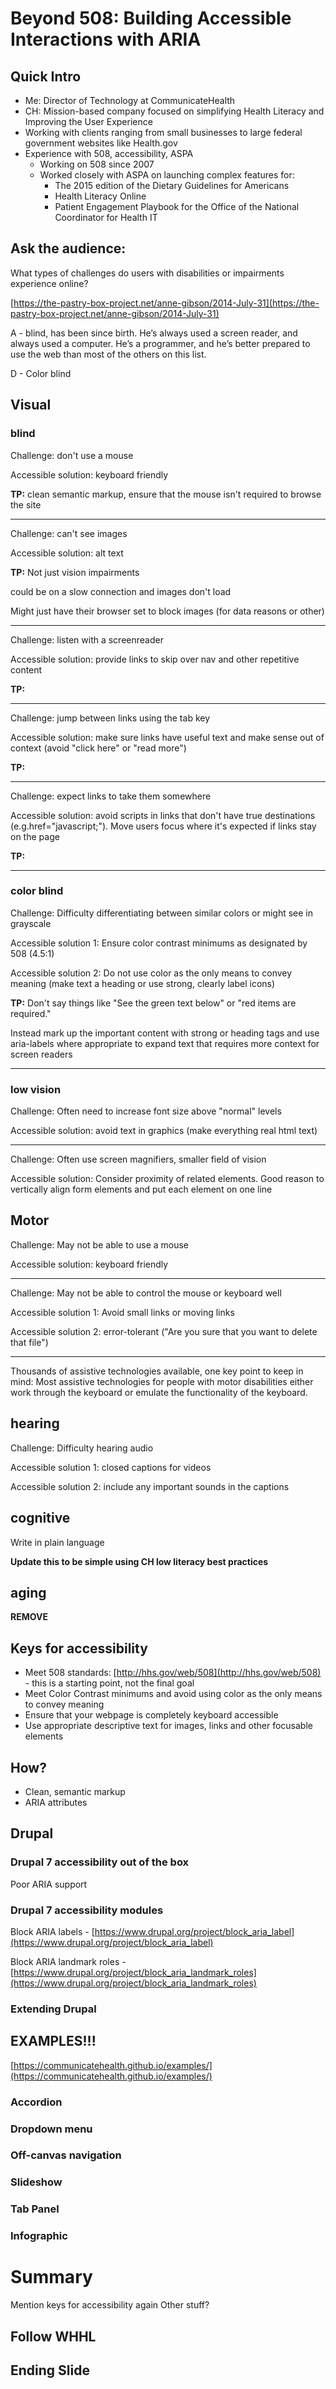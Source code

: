 # Beyond 508: Building Accessible Interactions with ARIA

## Quick Intro

  * Me: Director of Technology at CommunicateHealth
  * CH: Mission-based company focused on simplifying Health Literacy and Improving the User Experience
  * Working with clients ranging from small businesses to large federal government websites like Health.gov
  * Experience with 508, accessibility, ASPA
    * Working on 508 since 2007
    * Worked closely with ASPA on launching complex features for:
    	* The 2015 edition of the Dietary Guidelines for Americans
    	* Health Literacy Online
    	* Patient Engagement Playbook for the Office of the National Coordinator for Health IT

## Ask the audience:

What types of challenges do users with disabilities or impairments experience online?

[https://the-pastry-box-project.net/anne-gibson/2014-July-31](https://the-pastry-box-project.net/anne-gibson/2014-July-31)

A - blind, has been since birth. He’s always used a screen reader, and always used a computer. He’s a programmer, and he’s better prepared to use the web than most of the others on this list.

D - Color blind


## Visual

### blind

Challenge: don't use a mouse

Accessible solution: keyboard friendly

**TP:** clean semantic markup, ensure that the mouse isn't required to browse the site

---

Challenge: can't see images

Accessible solution: alt text

**TP:** Not just vision impairments

could be on a slow connection and images don't load

Might just have their browser set to block images (for data reasons or other)

---

Challenge: listen with a screenreader

Accessible solution: provide links to skip over nav and other repetitive content

**TP:** 

---

Challenge: jump between links using the tab key

Accessible solution: make sure links have useful text and make sense out of context (avoid "click here" or "read more")

**TP:** 

---

Challenge: expect links to take them somewhere

Accessible solution: avoid scripts in links that don't have true destinations (e.g.href="javascript;"). Move users focus where it's expected if links stay on the page

**TP:** 

---

### color blind

Challenge: Difficulty differentiating between similar colors or might see in grayscale

Accessible solution 1: Ensure color contrast minimums as designated by 508 (4.5:1)

Accessible solution 2: Do not use color as the only means to convey meaning (make text a heading or use strong, clearly label icons)

**TP:** Don't say things like "See the green text below" or "red items are required."

Instead mark up the important content with strong or heading tags and use aria-labels where appropriate to expand text that requires more context for screen readers

---

### low vision

Challenge: Often need to increase font size above "normal" levels

Accessible solution: avoid text in graphics (make everything real html text)

---

Challenge:  Often use screen magnifiers, smaller field of vision

Accessible solution: Consider proximity of related elements. Good reason to vertically align form elements and put each element on one line

## Motor

Challenge: May not be able to use a mouse

Accessible solution: keyboard friendly

---

Challenge: May not be able to control the mouse or keyboard well

Accessible solution 1: Avoid small links or moving links

Accessible solution 2: error-tolerant ("Are you sure that you want to delete that file")

---

Thousands of assistive technologies available, one key point to keep in mind: Most assistive technologies for people with motor disabilities either work through the keyboard or emulate the functionality of the keyboard.

## hearing

Challenge: Difficulty hearing audio

Accessible solution 1: closed captions for videos

Accessible solution 2: include any important sounds in the captions

## cognitive

Write in plain language

**Update this to be simple using CH low literacy best practices**

## aging

**REMOVE**

## Keys for accessibility

  * Meet 508 standards: [http://hhs.gov/web/508](http://hhs.gov/web/508) - this is a starting point, not the final goal
  * Meet Color Contrast minimums and avoid using color as the only means to convey meaning
  * Ensure that your webpage is completely keyboard accessible
  * Use appropriate descriptive text for images, links and other focusable elements

## How?

  * Clean, semantic markup
  * ARIA attributes

## Drupal

### Drupal 7 accessibility out of the box

Poor ARIA support

### Drupal 7 accessibility modules

Block ARIA labels - [https://www.drupal.org/project/block_aria_label](https://www.drupal.org/project/block_aria_label)

Block ARIA landmark roles - [https://www.drupal.org/project/block_aria_landmark_roles](https://www.drupal.org/project/block_aria_landmark_roles)

### Extending Drupal

## EXAMPLES!!!

[https://communicatehealth.github.io/examples/](https://communicatehealth.github.io/examples/)

### Accordion

### Dropdown menu

### Off-canvas navigation

### Slideshow

### Tab Panel

### Infographic

# Summary

Mention keys for accessibility again
Other stuff?

## Follow WHHL

## Ending Slide